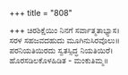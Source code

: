 +++
title = "808"

+++
ಚಿರಶಿಕ್ಷೆಯಿಂ ನಿನಗೆ ಸರ್ವಾತ್ಮತಾಭ್ಯಾಸ।  
ಸರಳ ಸಹಜವದಹುದು ಮೂಗಿನುಸಿರವೊಲು॥  
ಪರನಿಯತಿಯಿರದು ಸ್ವತಸ್ಸಿದ್ಧ ನಿಯತಿಯಿರೆ।  
ಹೊರಸಡಿಲಕೊಳಹಿಡಿತ - ಮಂಕುತಿಮ್ಮ॥  
